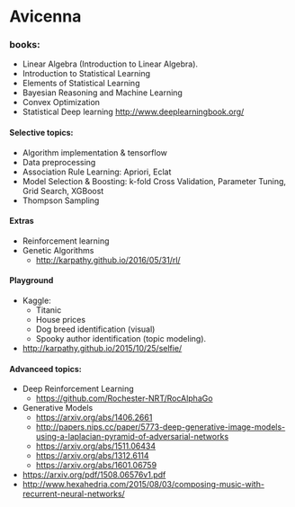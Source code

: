 # Avicenna

### books:

- Linear Algebra (Introduction to Linear Algebra).
- Introduction to Statistical Learning
- Elements of Statistical Learning
- Bayesian Reasoning and Machine Learning
- Convex Optimization
- Statistical Deep learning http://www.deeplearningbook.org/


#### Selective topics:

- Algorithm implementation & tensorflow
- Data preprocessing
- Association Rule Learning: Apriori, Eclat
- Model Selection & Boosting: k-fold Cross Validation, Parameter Tuning, Grid Search, XGBoost
- Thompson Sampling


#### Extras

- Reinforcement learning
- Genetic Algorithms
    - http://karpathy.github.io/2016/05/31/rl/



#### Playground

- Kaggle:
    - Titanic
    - House prices
    - Dog breed identification (visual)
    - Spooky author identification (topic modeling).
- http://karpathy.github.io/2015/10/25/selfie/







#### Advanceed topics:

- Deep Reinforcement Learning
    - https://github.com/Rochester-NRT/RocAlphaGo
- Generative Models
    - https://arxiv.org/abs/1406.2661
    - http://papers.nips.cc/paper/5773-deep-generative-image-models-using-a-laplacian-pyramid-of-adversarial-networks
    - https://arxiv.org/abs/1511.06434
    - https://arxiv.org/abs/1312.6114
    - https://arxiv.org/abs/1601.06759
- https://arxiv.org/pdf/1508.06576v1.pdf
- http://www.hexahedria.com/2015/08/03/composing-music-with-recurrent-neural-networks/
